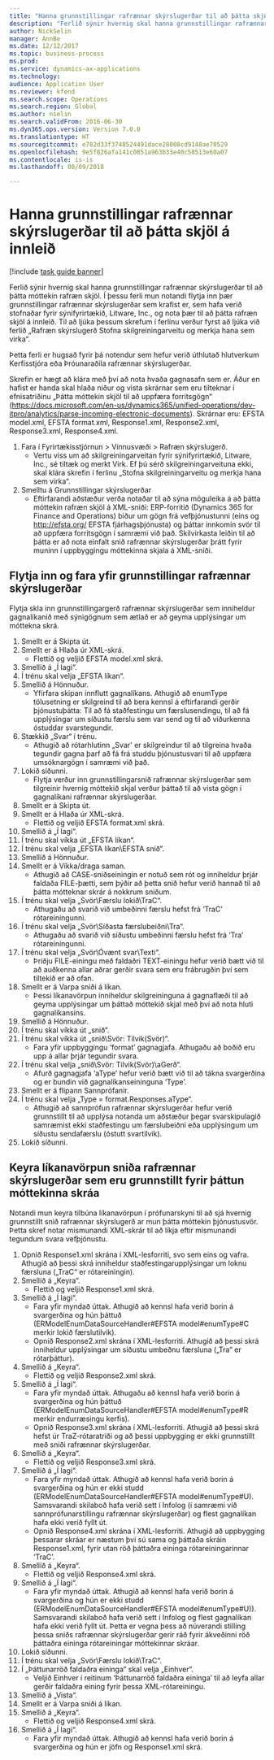 ```yaml
--- 
title: "Hanna grunnstillingar rafrænnar skýrslugerðar til að þátta skjöl á innleið"
description: "Ferlið sýnir hvernig skal hanna grunnstillingar rafrænnar skýrslugerðar til að þátta móttekin rafræn skjöl."
author: NickSelin
manager: AnnBe
ms.date: 12/12/2017
ms.topic: business-process
ms.prod: 
ms.service: dynamics-ax-applications
ms.technology: 
audience: Application User
ms.reviewer: kfend
ms.search.scope: Operations
ms.search.region: Global
ms.author: nselin
ms.search.validFrom: 2016-06-30
ms.dyn365.ops.version: Version 7.0.0
ms.translationtype: HT
ms.sourcegitcommit: e782d33f3748524491dace28008cd9148ae70529
ms.openlocfilehash: 9e5f826afa141c0851a963b33e40c58513e60a07
ms.contentlocale: is-is
ms.lasthandoff: 08/09/2018

---
```

# <a name="design-er-configurations-to-parse-incoming-documents"></a>Hanna grunnstillingar rafrænnar skýrslugerðar til að þátta skjöl á innleið

[!include [task guide banner](../../includes/task-guide-banner.md)]

Ferlið sýnir hvernig skal hanna grunnstillingar rafrænnar skýrslugerðar til að þátta móttekin rafræn skjöl. Í þessu ferli mun notandi flytja inn þær grunnstillingar rafrænnar skýrslugerðar sem krafist er, sem hafa verið stofnaðar fyrir sýnifyrirtækið, Litware, Inc., og nota þær til að þátta rafræn skjöl á innleið. Til að ljúka þessum skrefum í ferlinu verður fyrst að ljúka við ferlið „Rafræn skýrslugerð Stofna skilgreiningarveitu og merkja hana sem virka“.

Þetta ferli er hugsað fyrir þá notendur sem hefur verið úthlutað hlutverkum Kerfisstjóra eða Þróunaraðila rafrænnar skýrslugerðar. 

Skrefin er hægt að klára með því að nota hvaða gagnasafn sem er. Áður en hafist er handa skal hlaða niður og vista skrárnar sem eru tilteknar í efnisatriðinu „Þátta móttekin skjöl til að uppfæra forritsgögn“ (https://docs.microsoft.com/en-us/dynamics365/unified-operations/dev-itpro/analytics/parse-incoming-electronic-documents). Skrárnar eru: EFSTA model.xml, EFSTA format.xml, Response1.xml, Response2.xml, Response3.xml, Response4.xml.

1. Fara í Fyrirtækisstjórnun > Vinnusvæði > Rafræn skýrslugerð.
    * Vertu viss um að skilgreiningarveitan fyrir sýnifyrirtækið, Litware, Inc., sé tiltæk og merkt Virk. Ef þú sérð skilgreiningarveituna ekki, skal klára skrefin í ferlinu „Stofna skilgreiningarveitu og merkja hana sem virka“.  
2. Smelltu á Grunnstillingar skýrslugerðar
    * Eftirfarandi aðstæður verða notaðar til að sýna möguleika á að þátta móttekin rafræn skjöl á XML-sniði: ERP-forritið (Dynamics 365 for Finance and Operations) biður um gögn frá vefþjónustunni (eins og http://efsta.org/ EFSTA fjárhagsþjónusta) og þáttar innkomin svör til að uppfæra forritsgögn í samræmi við það. Skilvirkasta leiðin til að þátta er að nota einfalt snið rafrænnar skýrslugerðar þrátt fyrir muninn í uppbyggingu móttekinna skjala á XML-sniði.   

## <a name="import-and-review-er-configurations"></a>Flytja inn og fara yfir grunnstillingar rafrænnar skýrslugerðar
Flytja skla inn grunnstillingargerð rafrænnar skýrslugerðar sem inniheldur gagnalíkanið með sýnigögnum sem ætlað er að geyma upplýsingar um móttekna skrá.  
1. Smellt er á Skipta út.
2. Smellt er á Hlaða úr XML-skrá.
    * Flettið og veljið EFSTA model.xml skrá.  
3. Smellið á „Í lagi“.
4. Í trénu skal velja „EFSTA líkan“.
5. Smellið á Hönnuður.
    * Yfirfara skipan innflutt gagnalíkans. Athugið að enumType tölusetning er skilgreind til að bera kennsl á eftirfarandi gerðir þjónustuþátta: Til að fá staðfestingu um færslusendingu, til að fá upplýsingar um síðustu færslu sem var send og til að viðurkenna óstuddar svarstegundir.   
6. Stækkið „Svar“ í trénu.
    * Athugið að rótarhlutinn „Svar' er skilgreindur til að tilgreina hvaða tegundir gagna þarf að fá frá studdu þjónustusvari til að uppfæra umsóknargögn í samræmi við það.   
7. Lokið síðunni.
    * Flytja verður inn grunnstillingarsnið rafrænnar skýrslugerðar sem tilgreinir hvernig móttekið skjal verður þáttað til að vista gögn í gagnalíkani rafrænnar skýrslugerðar.   
8. Smellt er á Skipta út.
9. Smellt er á Hlaða úr XML-skrá.
    * Flettið og veljið EFSTA format.xml skrá.  
10. Smellið á „Í lagi“.
11. Í trénu skal víkka út „EFSTA líkan“.
12. Í trénu skal velja „EFSTA líkan\EFSTA snið“.
13. Smellið á Hönnuður.
14. Smellt er á Víkka/draga saman.
    * Athugið að CASE-sniðseiningin er notuð sem rót og inniheldur þrjár faldaða FILE-þætti, sem þýðir að þetta snið hefur verið hannað til að þátta mótteknar skrár á nokkrum sniðum.  
15. Í trénu skal velja „Svör\Færslu lokið\TraC“.
    * Athugaðu að svarið við umbeðinni færslu hefst frá ‘TraC’ rótareiningunni.   
16. Í trénu skal velja „Svör\Síðasta færslubeiðni\Tra“.
    * Athugaðu að svarið við síðustu umbeðinni færslu hefst frá ‘Tra’ rótareiningunni.   
17. Í trénu skal velja „Svör\Óvænt svar\Texti“.
    * Þriðju FILE-einingu með faldaðri TEXT-einingu hefur verið bætt við til að auðkenna allar aðrar gerðir svara sem eru frábrugðin því sem tiltekið er að ofan.   
18. Smellt er á Varpa sniði á líkan.
    * Þessi líkanavörpun inniheldur skilgreininguna á gagnaflæði til að geyma upplýsingar um þáttað móttekið skjal með því að nota hluti gagnalíkansins.  
19. Smellið á Hönnuður.
20. Í trénu skal víkka út „snið“.
21. Í trénu skal víkka út „snið\Svör: Tilvik(Svör)“.
    * Fara yfir uppbyggingu ‘format’ gagnagjafa. Athugaðu að boðið eru upp á allar þrjár tegundir svara.   
22. Í trénu skal velja „snið\Svör: Tilvik(Svör)\aGerð“.
    * Afurð gagnagjafa ‘aType’ hefur verið bætt við til að tákna svargerðina og er bundin við gagnalíkanseininguna ‘Type’.  
23. Smellt er á flipann Sannprófanir.
24. Í trénu skal velja „Type = format.Responses.aType“.
    * Athugið að sannprófun rafrænnar skýrslugerðar hefur verið grunnstillt til að upplýsa notanda um aðstæður þegar svarskipulagið samræmist ekki staðfestingu um færslubeiðni eða upplýsingum um síðustu sendafærslu (óstutt svartilvik).   
25. Lokið síðunni.

## <a name="run-model-mapping-of-er-format-configured-for-parsing-incoming-files"></a>Keyra líkanavörpun sniða rafrænnar skýrslugerðar sem eru grunnstillt fyrir þáttun móttekinna skráa
Notandi mun keyra tilbúna líkanavörpun í prófunarskyni til að sjá hvernig grunnstillt snið rafrænnar skýrslugerð ar mun þátta móttekin þjónustusvör. Þetta skref notar mismunandi XML-skrár til að líkja eftir mismunandi tegundum svara vefþjónustu.   
1. Opnið Response1.xml skrána í XML-lesforriti, svo sem eins og vafra. Athugið að þessi skrá inniheldur staðfestingarupplýsingar um loknu færsluna („TraC“ er rótareiningin).   
2. Smellið á „Keyra“.
    * Flettið og veljið Response1.xml skrá.  
3. Smellið á „Í lagi“.
    * Fara yfir myndað úttak. Athugið að kennsl hafa verið borin á svargerðina og hún þáttuð (ERModelEnumDataSourceHandler#EFSTA model#enumType#C merkir lokið færslutilvik).   
    * Opnið Response2.xml skrána í XML-lesforriti. Athugið að þessi skrá inniheldur upplýsingar um síðustu umbeðnu færsluna („Tra“ er rótarþáttur).   
4. Smellið á „Keyra“.
    * Flettið og veljið Response2.xml skrá.  
5. Smellið á „Í lagi“.
    * Fara yfir myndað úttak. Athugaðu að kennsl hafa verið borin á svargerðina og hún þáttuð (ERModelEnumDataSourceHandler#EFSTA model#enumType#R merkir endurræsingu kerfis).   
    * Opnið Response3.xml skrána í XML-lesforriti. Athugið að þessi skrá hefst úr TraZ-rótaratriði og að þessi uppbygging er ekki grunnstillt með sniði rafrænnar skýrslugerðar.   
6. Smellið á „Keyra“.
    * Flettið og veljið Response3.xml skrá.  
7. Smellið á „Í lagi“.
    * Fara yfir myndað úttak. Athugið að kennsl hafa verið borin á svargerðina og hún er ekki studd (ERModelEnumDataSourceHandler#EFSTA model#enumType#U). Samsvarandi skilaboð hafa verið sett í Infolog (í samræmi við sannprófunarstillingu rafrænnar skýrslugerðar) og flest gagnalíkan hafa ekki verið fyllt út.   
    * Opnið Response4.xml skrána í XML-lesforriti. Athugið að uppbygging þessarar skráar er næstum því sú sama og þáttaða skráin Response1.xml, fyrir utan röð þáttaðra eininga rótareiningarinnar ‘TraC’.   
8. Smellið á „Keyra“.
    * Flettið og veljið Response4.xml skrá.  
9. Smellið á „Í lagi“.
    * Fara yfir myndað úttak. Athugið að kennsl hafa verið borin á svargerðina og hún er ekki studd (ERModelEnumDataSourceHandler#EFSTA model#enumType#U)). Samsvarandi skilaboð hafa verið sett í Infolog og flest gagnalíkan hafa ekki verið fyllt út. Þetta er vegna þess að núverandi stilling þessa sniðs rafrænnar skýrslugerðar gerir ráð fyrir ákveðinni röð þáttaðra eininga rótareiningar móttekinnar skráar.   
10. Lokið síðunni.
11. Í trénu skal velja „Svör\Færslu lokið\TraC“.
12. Í „Þáttunarröð faldaðra eininga“ skal velja „Einhver“.
    * Veljið Einhver í reitinum ‘Þáttunarröð faldaðra eininga’ til að leyfa allar gerðir faldaðra eining fyrir þessa XML-rótareiningu.  
13. Smellið á „Vista“.
14. Smellt er á Varpa sniði á líkan.
15. Smellið á „Keyra“.
    * Flettið og veljið Response4.xml skrá.  
16. Smellið á „Í lagi“.
    * Fara yfir myndað úttak. Athugið að kennsl hafa verið borin á svargerðina og hún er jöfn og Response1.xml skrá.  


